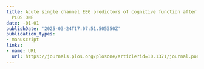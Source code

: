 ```yaml
---
title: Acute single channel EEG predictors of cognitive function after stroke textbar
  PLOS ONE
date: -01-01
publishDate: '2025-03-24T17:07:51.505350Z'
publication_types:
- manuscript
links:
- name: URL
  url: https://journals.plos.org/plosone/article?id=10.1371/journal.pone.0185841
---
```

